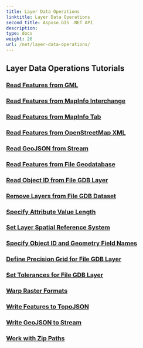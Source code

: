 ```yaml
---
title: Layer Data Operations
linktitle: Layer Data Operations
second_title: Aspose.GIS .NET API
description: 
type: docs
weight: 26
url: /net/layer-data-operations/
---
```


## Layer Data Operations Tutorials
### [Read Features from GML](./read-features-from-gml/)
### [Read Features from MapInfo Interchange](./read-features-from-mapinfo-interchange/)
### [Read Features from MapInfo Tab](./read-features-from-mapinfo-tab/)
### [Read Features from OpenStreetMap XML](./read-features-from-openstreetmap-xml/)
### [Read GeoJSON from Stream](./read-geojson-from-stream/)
### [Read Features from File Geodatabase](./read-features-from-file-geodatabase/)
### [Read Object ID from File GDB Layer](./read-object-id-from-file-gdb-layer/)
### [Remove Layers from File GDB Dataset](./remove-layers-from-file-gdb-dataset/)
### [Specify Attribute Value Length](./specify-attribute-value-length/)
### [Set Layer Spatial Reference System](./set-layer-spatial-reference-system/)
### [Specify Object ID and Geometry Field Names](./specify-object-id-and-geometry-field-names/)
### [Define Precision Grid for File GDB Layer](./define-precision-grid-for-file-gdb-layer/)
### [Set Tolerances for File GDB Layer](./set-tolerances-for-file-gdb-layer/)
### [Warp Raster Formats](./warp-raster-formats/)
### [Write Features to TopoJSON](./write-features-to-topojson/)
### [Write GeoJSON to Stream](./write-geojson-to-stream/)
### [Work with Zip Paths](./work-with-zip-paths/)